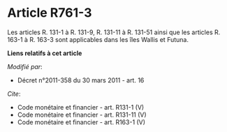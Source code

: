 # Article R761-3

Les articles R. 131-1 à R. 131-9, R. 131-11 à R. 131-51 ainsi que les articles R. 163-1 à R. 163-3 sont applicables dans les
îles Wallis et Futuna.

**Liens relatifs à cet article**

_Modifié par_:

  - Décret n°2011-358 du 30 mars 2011 - art. 16

_Cite_:

  - Code monétaire et financier - art. R131-1 (V)
  - Code monétaire et financier - art. R131-11 (V)
  - Code monétaire et financier - art. R163-1 (V)
